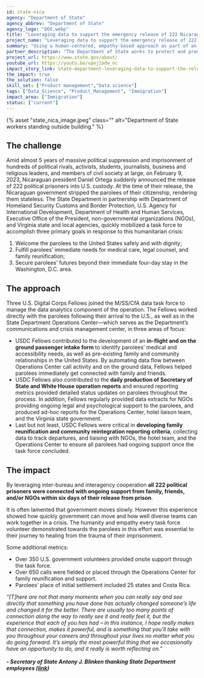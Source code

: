 ```yaml
---
id: state-nica
agency: "Department of State"
agency_abbrev: "Department of State"
agency_logo: "DOS.webp"
title: "Leveraging data to support the emergency release of 222 Nicaraguan political prisoners"
project_name: "Leveraging data to support the emergency release of 222 Nicaraguan political prisoners"
summary: "Using a human-centered, empathy-based approach as part of an emergency interagency task force welcoming and supporting 222 political prisoners arriving in the United States."
partner_description: "The Department of State works to protect and promote U.S. security, prosperity, and democratic values, and shape an international environment in which all Americans can thrive. By promoting data and analytics, the Office of Management Strategy and Solutions Center for Analytics (M/SS/CfA) provides enterprise data management and analytics capabilities to enable data-driven diplomacy within the Department. U.S. Digital Corps Fellows have been supporting M/SS/CfA since 2022. The Nicaragua Operation exemplifies how the science of analytics meets the art of diplomacy."
project_url: https://www.state.gov/about/
youtube_url: https://youtu.be/vpej2adw_nc
impact_story_link: state-department-leveraging-data-to-support-the-release-of-222-nicaraguan-political-prisoners
the_impact: true
the_solution: false
skill_set: ["Product management","Data science"]
tags: ["Data_Science", "Product_Management", "Immigration"]
impact_area: ["Immigration"]
status: ["current"]
---
```


<div>
  {% asset "state_nica_image.jpeg" class="" alt="Department of State workers standing outside building." %}
</div>

## The challenge
Amid almost 5 years of massive political suppression and imprisonment of hundreds of political rivals, activists, students, journalists, business and religious leaders, and members of civil society at large, on February 9, 2023, Nicaraguan president Daniel Ortega suddenly announced the release of 222 political prisoners into U.S. custody. At the time of their release, the Nicaraguan government stripped the parolees of their citizenship, rendering them stateless. The State Department in partnership with Department of Homeland Security Customs and Border Protection, U.S. Agency for International Development, Department of Health and Human Services, Executive Office of the President, non-governmental organizations (NGOs), and Virginia state and local agencies, quickly mobilized a task force to accomplish three primary goals in response to this humanitarian crisis: 
1. Welcome the parolees to the United States safely and with dignity;
2. Fulfill parolees’ immediate needs for medical care, legal counsel, and family reunification;
3. Secure parolees’ futures beyond their immediate four-day stay in the Washington, D.C. area.

## The approach
Three U.S. Digital Corps Fellows joined the M/SS/CfA data task force to manage the data analytics component of the operation. The Fellows worked directly with the parolees following their arrival to the U.S., as well as in the State Department Operations Center—which serves as the Department’s communications and crisis management center, in three areas of focus:

* USDC Fellows contributed to the development of an **in-flight and on the ground passenger intake form** to identify parolees’ medical and accessibility needs, as well as pre-existing family and community relationships in the United States. By automating data flow between Operations Center call activity and on the ground data, Fellows helped parolees immediately get connected with family and friends.
* USDC Fellows also contributed to the **daily production of Secretary of State and White House operation reports** and ensured reporting metrics provided detailed status updates on parolees throughout the process. In addition, Fellows regularly provided data extracts for NGOs providing ongoing legal and psychological support to the parolees, and produced ad-hoc reports for the Operations Center, hotel liaison team, and the Virginia state government.  
* Last but not least, USDC Fellows were critical in **developing family reunification and community reintegration reporting criteria**, collecting data to track departures, and liaising with NGOs, the hotel team, and the Operations Center to ensure all parolees had ongoing support once the task force concluded.

## The impact 

By leveraging inter-bureau and interagency cooperation **all 222 political prisoners were connected with ongoing support from family, friends, and/or NGOs within six days of their release from prison**. 

It is often lamented that government moves slowly. However this experience showed how quickly government can move and how well diverse teams can work together in a crisis. The humanity and empathy every task force volunteer demonstrated towards the parolees in this effort was essential to their journey to healing from the trauma of their imprisonment.

Some additional metrics:
* Over 350 U.S. government volunteers provided onsite support through the task force.
* Over 650 calls were fielded or placed through the Operations Center for family reunification and support.
* Parolees’ place of initial settlement included 25 states and Costa Rica.

<div class="blog-quote-box">
 <em>“[T]here are not that many moments when you can really say and see directly that something you have done has actually changed someone’s life and changed it for the better.  There are usually too many points of connection along the way to really see it and really feel it, but the experience that each of you has had – in this instance, I hope really makes that connection, makes it powerful, and is something that you’ll take with you throughout your careers and throughout your lives no matter what you do going forward.  It’s simply the most powerful thing that we occasionally have an opportunity to do, and it really is worth reflecting on.”</em>
<br>
<br>
<strong><em>- Secretary of State Antony J. Blinken thanking State Department employees (<a href="https://www.state.gov/secretary-of-state-antony-j-blinken-at-an-event-thanking-members-of-the-state-department-workforce-who-helped-welcome-222-political-prisoners-from-nicaragua/">link</a>)</em></strong>
</div>
